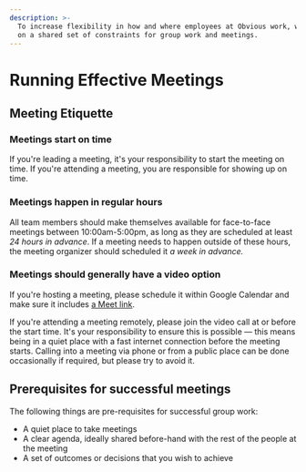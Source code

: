 ```yaml
---
description: >-
  To increase flexibility in how and where employees at Obvious work, we agree
  on a shared set of constraints for group work and meetings.
---
```


# Running Effective Meetings

## Meeting Etiquette

### Meetings start on time

If you're leading a meeting, it's your responsibility to start the meeting on time. If you're attending a meeting, you are responsible for showing up on time.

### Meetings happen in regular hours

All team members should make themselves available for face-to-face meetings between 10:00am-5:00pm, as long as they are scheduled at least _24 hours in advance_. If a meeting needs to happen outside of these hours, the meeting organizer should scheduled it _a week in advance._

### Meetings should generally have a video option

If you're hosting a meeting, please schedule it within Google Calendar and make sure it includes [a Meet link](https://meet.google.com).

If you're attending a meeting remotely, please join the video call at or before the start time. It's your responsibility to ensure this is possible — this means being in a quiet place with a fast internet connection before the meeting starts. Calling into a meeting via phone or from a public place can be done occasionally if required, but please try to avoid it.

## Prerequisites for successful meetings

The following things are pre-requisites for successful group work:

* A quiet place to take meetings
* A clear agenda, ideally shared before-hand with the rest of the people at the meeting
* A set of outcomes or decisions that you wish to achieve

